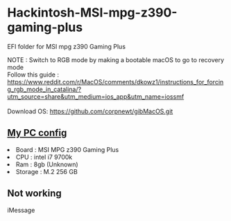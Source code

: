 # Hackintosh-MSI-mpg-z390-gaming-plus
EFI folder for MSI mpg z390 Gaming Plus

NOTE : Switch to RGB mode by making a bootable macOS to go to recovery mode<br>
Follow this guide :  https://www.reddit.com/r/MacOS/comments/dkowz1/instructions_for_forcing_rgb_mode_in_catalina/?utm_source=share&utm_medium=ios_app&utm_name=iossmf
<br><br>
Download OS: https://github.com/corpnewt/gibMacOS.git

## <u>My PC config</u>
<li>Board : MSI MPG z390 Gaming Plus</li>
<li>CPU : intel i7 9700k</li>
<li>Ram : 8gb (Unknown)</li>
<li>Storage : M.2 256 GB</li>

## Not working
iMessage

